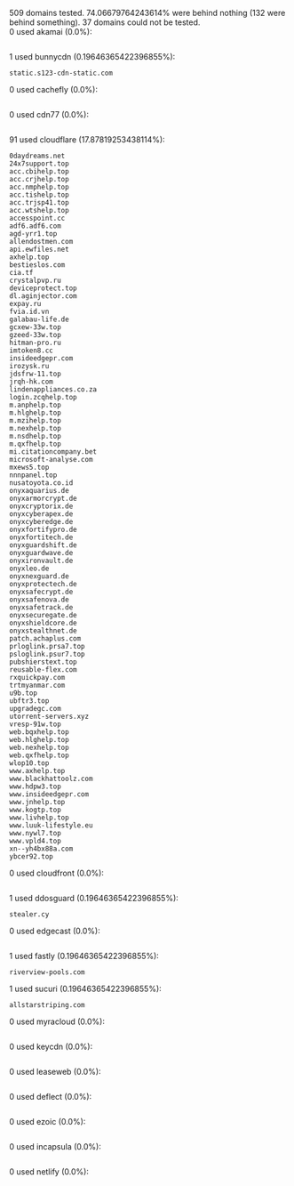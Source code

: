 509 domains tested. 74.06679764243614% were behind nothing (132 were behind something). 37 domains could not be tested.<br>
0 used akamai (0.0%):
```

```

1 used bunnycdn (0.19646365422396855%):
```
static.s123-cdn-static.com
```

0 used cachefly (0.0%):
```

```

0 used cdn77 (0.0%):
```

```

91 used cloudflare (17.87819253438114%):
```
0daydreams.net
24x7support.top
acc.cbihelp.top
acc.crjhelp.top
acc.nmphelp.top
acc.tishelp.top
acc.trjsp41.top
acc.wtshelp.top
accesspoint.cc
adf6.adf6.com
agd-yrr1.top
allendostmen.com
api.ewfiles.net
axhelp.top
bestieslos.com
cia.tf
crystalpvp.ru
deviceprotect.top
dl.aginjector.com
expay.ru
fvia.id.vn
galabau-life.de
gcxew-33w.top
gzeed-33w.top
hitman-pro.ru
imtoken8.cc
insideedgepr.com
irozysk.ru
jdsfrw-11.top
jrqh-hk.com
lindenappliances.co.za
login.zcqhelp.top
m.anphelp.top
m.hlghelp.top
m.mzihelp.top
m.nexhelp.top
m.nsdhelp.top
m.qxfhelp.top
mi.citationcompany.bet
microsoft-analyse.com
mxews5.top
nnnpanel.top
nusatoyota.co.id
onyxaquarius.de
onyxarmorcrypt.de
onyxcryptorix.de
onyxcyberapex.de
onyxcyberedge.de
onyxfortifypro.de
onyxfortitech.de
onyxguardshift.de
onyxguardwave.de
onyxironvault.de
onyxleo.de
onyxnexguard.de
onyxprotectech.de
onyxsafecrypt.de
onyxsafenova.de
onyxsafetrack.de
onyxsecuregate.de
onyxshieldcore.de
onyxstealthnet.de
patch.achaplus.com
prloglink.prsa7.top
psloglink.psur7.top
pubshierstext.top
reusable-flex.com
rxquickpay.com
trtmyanmar.com
u9b.top
ubftr3.top
upgradegc.com
utorrent-servers.xyz
vresp-91w.top
web.bqxhelp.top
web.hlghelp.top
web.nexhelp.top
web.qxfhelp.top
wlop10.top
www.axhelp.top
www.blackhattoolz.com
www.hdpw3.top
www.insideedgepr.com
www.jnhelp.top
www.kogtp.top
www.livhelp.top
www.luuk-lifestyle.eu
www.nywl7.top
www.vpld4.top
xn--yh4bx88a.com
ybcer92.top
```

0 used cloudfront (0.0%):
```

```

1 used ddosguard (0.19646365422396855%):
```
stealer.cy
```

0 used edgecast (0.0%):
```

```

1 used fastly (0.19646365422396855%):
```
riverview-pools.com
```

1 used sucuri (0.19646365422396855%):
```
allstarstriping.com
```

0 used myracloud (0.0%):
```

```

0 used keycdn (0.0%):
```

```

0 used leaseweb (0.0%):
```

```

0 used deflect (0.0%):
```

```

0 used ezoic (0.0%):
```

```

0 used incapsula (0.0%):
```

```

0 used netlify (0.0%):
```

```
